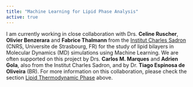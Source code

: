 ```yaml
---
title: "Machine Learning for Lipid Phase Analysis"
active: true
---
```


I am currently working in close collaboration with Drs. **Celine Ruscher**, **Olivier Benzerara** and **Fabrice Thalmann**
from the [Institut Charles Sadron](https://www.ics-cnrs.unistra.fr) (CNRS, Universite de Strasbourg, FR)
for the study of lipid bilayers in Molecular Dynamics (MD) simulations using Machine Learning. We are often supported
on this project by Drs. **Carlos M. Marques** and **Adrien Gola**, also from the Institut Charles Sadron, and by
Dr. **Tiago Espinosa de Oliveira** (BR). For more information on this collaboration, please check the section [Lipid Thermodynamic Phase](/research/#project-lipid-phase)
above.
